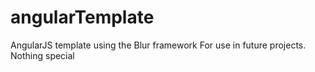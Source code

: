 # angularTemplate
AngularJS template using the Blur framework
For use in future projects. Nothing special
